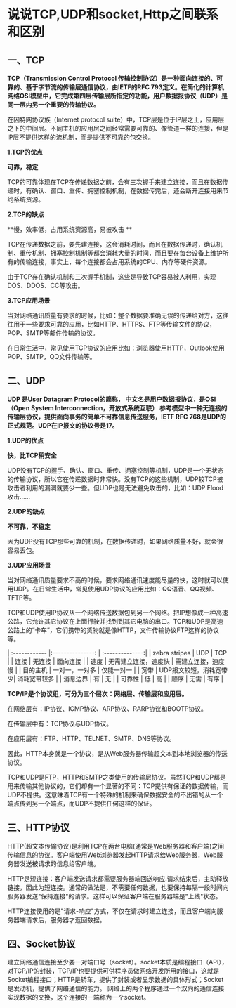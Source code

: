 说说TCP,UDP和socket,Http之间联系和区别
===================

一、TCP
--------------------
**TCP（Transmission Control Protocol 传输控制协议）是一种面向连接的、可靠的、基于字节流的传输层通信协议，由IETF的RFC 793定义。在简化的计算机网络OSI模型中，它完成第四层传输层所指定的功能，用户数据报协议（UDP）是同一层内另一个重要的传输协议。**

在因特网协议族（Internet protocol suite）中，TCP层是位于IP层之上，应用层之下的中间层。不同主机的应用层之间经常需要可靠的、像管道一样的连接，但是IP层不提供这样的流机制，而是提供不可靠的包交换。


**1.TCP的优点**

**可靠，稳定**

TCP的可靠体现在TCP在传递数据之前，会有三次握手来建立连接，而且在数据传递时，有确认、窗口、重传、拥塞控制机制，在数据传完后，还会断开连接用来节约系统资源。



**2.TCP的缺点**

**慢，效率低，占用系统资源高，易被攻击 **

TCP在传递数据之前，要先建连接，这会消耗时间，而且在数据传递时，确认机制、重传机制、拥塞控制机制等都会消耗大量的时间，而且要在每台设备上维护所有的传输连接，事实上，每个连接都会占用系统的CPU、内存等硬件资源。 



由于TCP存在确认机制和三次握手机制，这些是导致TCP容易被人利用，实现DOS、DDOS、CC等攻击。



**3.TCP应用场景**

当对网络通讯质量有要求的时候，比如：整个数据要准确无误的传递给对方，这往往用于一些要求可靠的应用，比如HTTP、HTTPS、FTP等传输文件的协议，POP、SMTP等邮件传输的协议。 

在日常生活中，常见使用TCP协议的应用比如：浏览器使用HTTP，Outlook使用POP、SMTP，QQ文件传输等。


二、UDP
---------------
**UDP 是User Datagram Protocol的简称， 中文名是用户数据报协议，是OSI（Open System Interconnection，开放式系统互联） 参考模型中一种无连接的传输层协议，提供面向事务的简单不可靠信息传送服务，IETF RFC 768是UDP的正式规范。UDP在IP报文的协议号是17。**


**1.UDP的优点**

**快，比TCP稍安全**

UDP没有TCP的握手、确认、窗口、重传、拥塞控制等机制，UDP是一个无状态的传输协议，所以它在传递数据时非常快。没有TCP的这些机制，UDP较TCP被攻击者利用的漏洞就要少一些。但UDP也是无法避免攻击的，比如：UDP Flood攻击……



**2.UDP的缺点**

**不可靠，不稳定** 

因为UDP没有TCP那些可靠的机制，在数据传递时，如果网络质量不好，就会很容易丢包。



**3.UDP应用场景**

当对网络通讯质量要求不高的时候，要求网络通讯速度能尽量的快，这时就可以使用UDP。在日常生活中，常见使用UDP协议的应用比如：QQ语音、QQ视频、TFTP等。


TCP和UDP使用IP协议从一个网络传送数据包到另一个网络。把IP想像成一种高速公路，它允许其它协议在上面行驶并找到到其它电脑的出口。TCP和UDP是高速公路上的“卡车”，它们携带的货物就是像HTTP，文件传输协议FTP这样的协议等。


| :------------ |:---------------:  | :--------------:|
| zebra stripes | UDP               |    TCP          |
| 连接           | 无连接             | 面向连接         |
| 速度           | 无需建立连接，速度快 | 需建立连接，速度慢 |
| 目的主机        | 一对一，一对多      |    仅能一对一    |
| 宽带           | UDP报文较短，消耗宽带少| 消耗宽带较多    |
| 消息边界        | 有                |    无           |
| 可靠性         | 低                 |    高           |
| 顺序           | 无需               |    有序         |



**TCP/IP是个协议组，可分为三个层次：网络层、传输层和应用层。**

在网络层有：IP协议、ICMP协议、ARP协议、RARP协议和BOOTP协议。 

在传输层中有：TCP协议与UDP协议。 

在应用层有：FTP、HTTP、TELNET、SMTP、DNS等协议。 

因此，HTTP本身就是一个协议，是从Web服务器传输超文本到本地浏览器的传送协议。



TCP和UDP是FTP，HTTP和SMTP之类使用的传输层协议。虽然TCP和UDP都是用来传输其他协议的，它们却有一个显著的不同：TCP提供有保证的数据传输，而UDP不提供。这意味着TCP有一个特殊的机制来确保数据安全的不出错的从一个端点传到另一个端点，而UDP不提供任何这样的保证。


三、HTTP协议
--------------------
HTTP(超文本传输协议)是利用TCP在两台电脑(通常是Web服务器和客户端)之间传输信息的协议。客户端使用Web浏览器发起HTTP请求给Web服务器，Web服务器发送被请求的信息给客户端。


HTTP是短连接：客户端发送请求都需要服务器端回送响应.请求结束后，主动释放链接，因此为短连接。通常的做法是，不需要任何数据，也要保持每隔一段时间向服务器发送"保持连接"的请求。这样可以保证客户端在服务器端是"上线"状态。


HTTP连接使用的是"请求-响应"方式，不仅在请求时建立连接，而且客户端向服务器端请求后，服务器才返回数据。



四、Socket协议
---------------------
建立网络通信连接至少要一对端口号（socket）。socket本质是编程接口（API），对TCP/IP的封装，TCP/IP也要提供可供程序员做网络开发所用的接口，这就是Socket编程接口；HTTP是轿车，提供了封装或者显示数据的具体形式；Socket是发动机，提供了网络通信的能力。
网络上的两个程序通过一个双向的通信连接实现数据的交换，这个连接的一端称为一个socket。
